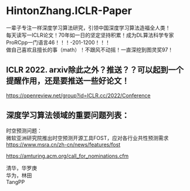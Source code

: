 
# HintonZhang.ICLR-Paper           
一辈子专注一样深度学习算法研究，引领中国深度学习算法造福全人类！                            
每天读写一ICLR论文！70年如一日的坚定坚持积累！成为DL算法科学专家ProRCpp一门语言46！！！-201-1200！！！         
做自己喜欢且擅长的事（math）！不跟风不动摇！一直深挖到图灵奖97！                
               


## ICLR 2022. arxiv除此之外？推送？？可以起到一个提醒作用，还是要推送一些好论文！       
https://openreview.net/group?id=ICLR.cc/2022/Conference              




## 深度学习算法领域的重要问题列表：           
时空预测问题：          
微软亚洲研究院推出时空预测开源工具FOST，应对各行业共性预测需求              
https://www.msra.cn/zh-cn/news/features/fost               
              











https://amturing.acm.org/call_for_nominations.cfm           



清华，华罗庚          
华为，林田        
TangPP       



